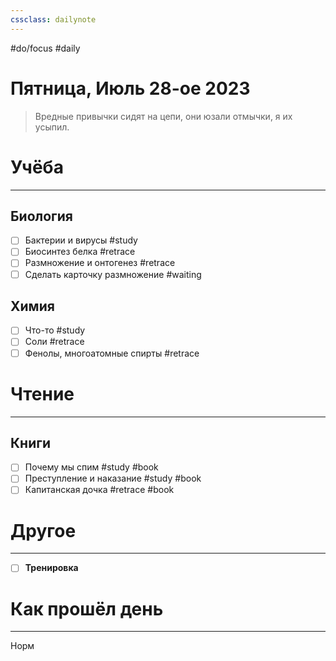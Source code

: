 ```yaml
---
cssclass: dailynote
---
```

#do/focus #daily
# Пятница,  Июль 28-ое 2023
> Вредные привычки сидят на цепи, они юзали отмычки, я их усыпил. 

# Учёба
---
## Биология
- [ ] Бактерии и вирусы #study
- [ ] Биосинтез белка #retrace
- [ ] Размножение и онтогенез #retrace
- [ ] Сделать карточку размножение #waiting 
## Химия
- [ ] Что-то #study 
- [ ] Соли #retrace 
- [ ] Фенолы, многоатомные спирты #retrace 
# Чтение
---
## Книги
- [ ] Почему мы спим #study #book
- [ ] Преступление и наказание #study #book
- [ ] Капитанская дочка #retrace #book
# Другое
---
- [ ] **Тренировка**

# Как прошёл день
---
Норм
